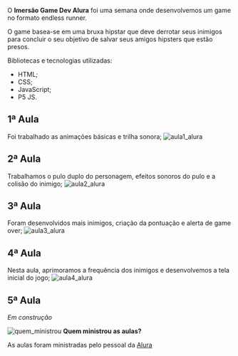 
O **Imersão Game Dev Alura** foi uma semana onde desenvolvemos um game no formato endless runner.

O game basea-se em uma bruxa hipstar que deve derrotar seus inimigos para concluir o seu objetivo de salvar seus amigos hipsters que estão presos.

Bibliotecas e tecnologias utilizadas:
- HTML;
- CSS;
- JavaScript;
- P5 JS.

## **1ª Aula**
Foi trabalhado as animações básicas e trilha sonora;
![aula1_alura](https://user-images.githubusercontent.com/62728109/85400830-68872880-b52f-11ea-8da8-d49b3467f922.png)

## **2ª Aula**
Trabalhamos o pulo duplo do personagem, efeitos sonoros do pulo e a colisão do inimigo;
![aula2_alura](https://user-images.githubusercontent.com/62728109/85567423-377a2700-b607-11ea-9914-b1b35cda9167.png)

## **3ª Aula**
Foram desenvolvidos mais inimigos, criação da pontuação e alerta de game over;
![aula3_alura](https://user-images.githubusercontent.com/62728109/85567476-43fe7f80-b607-11ea-856b-608253df9406.png)

## **4ª Aula**
Nesta aula, aprimoramos a frequência dos inimigos e desenvolvemos a tela inicial do jogo;
![aula4_alura](https://user-images.githubusercontent.com/62728109/85734700-94dbaa00-b6d3-11ea-8f02-a23591c78f52.png)

## **5ª Aula**
*Em construção*

![quem_ministrou](https://user-images.githubusercontent.com/62728109/83679095-35e3b300-a5b5-11ea-940f-dc15b1e3e9bc.png)
 **Quem ministrou as aulas?**

As aulas foram ministradas pelo pessoal da [Alura](https://www.alura.com.br/)
